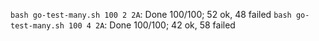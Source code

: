 `bash go-test-many.sh 100 2 2A`: Done 100/100; 52 ok, 48 failed
`bash go-test-many.sh 100 4 2A`: Done 100/100; 42 ok, 58 failed
